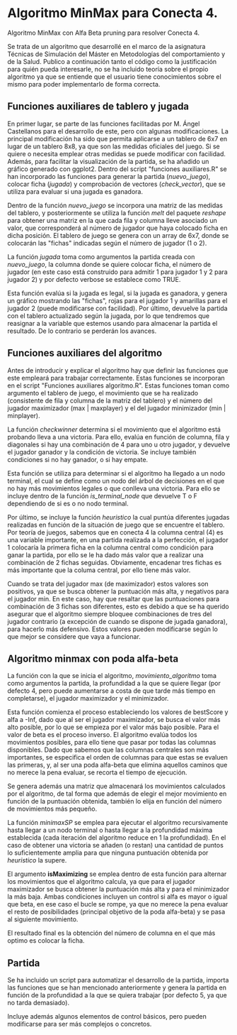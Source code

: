 # Algoritmo MinMax para Conecta 4.
Algoritmo MinMax con Alfa Beta pruning para resolver Conecta 4.

Se trata de un algoritmo que desarrollé en el marco de la asignatura Técnicas de Simulación del Máster en Metodologías del comportamiento y de la Salud. Publico a continuación tanto el código como la justificación para quién pueda interesarle, no se ha incluido teoría sobre el propio algoritmo ya que se entiende que el usuario tiene conocimientos sobre el mismo para poder implementarlo de forma correcta.

## Funciones auxiliares de tablero y jugada

En primer lugar, se parte de las funciones facilitadas por M. Ángel Castellanos para el desarrollo de este, pero con algunas modificaciones. La principal modificación ha sido que permita aplicarse a un tablero de 6x7 en lugar de un tablero 8x8, ya que son las medidas oficiales del juego. Si se quiere o necesita emplear otras medidas se puede modificar con facilidad. Además, para facilitar la visualización de la partida, se ha añadido un gráfico generado con ggplot2. Dentro del script "funciones auxiliares.R" se han incorporado las funciones para generar la partida (*nuevo_juego*), colocar ficha (*jugada*) y comprobación de vectores (*check_vector*), que se utiliza para evaluar si una jugada es ganadora. 

Dentro de la función *nuevo_juego* se incorpora una matriz de las medidas del tablero, y posteriormente se utiliza la función *melt* del paquete *reshape* para obtener una matriz en la que cada fila y columna lleve asociado un valor, que corresponderá al número de jugador que haya colocado ficha en dicha posición. El tablero de juego se genera con un array de 6x7, donde se colocarán las "fichas" indicadas según el número de jugador (1 o 2).

La función *jugada* toma como argumentos la partida creada con *nuevo_juego*, la columna donde se quiere colocar ficha, el número de jugador (en este caso está construido para admitir 1 para jugador 1 y 2 para jugador 2) y por defecto verbose se establece como TRUE.

Esta función evalúa si la jugada es legal, si la jugada es ganadora, y genera un gráfico mostrando las "fichas", rojas para el jugador 1 y amarillas para el jugador 2 (puede modificarse con facilidad). Por último, devuelve la partida con el tablero actualizado según la jugada, por lo que tendremos que reasignar a la variable que estemos usando para almacenar la partida el resultado. De lo contrario se perderán los avances.

## Funciones auxiliares del algoritmo

Antes de introducir y explicar el algoritmo hay que definir las funciones que este empleará para trabajar correctamente. Estas funciones se incorporan en el script "Funciones auxiliares algoritmo.R". Estas funciones toman como argumento el tablero de juego, el movimiento que se ha realizado (consistente de fila y columna de la matriz del tablero) y el número del jugador maximizador (max | maxplayer) y el del jugador minimizador (min | minplayer).

La función *checkwinner* determina si el movimiento que el algoritmo está probando lleva a una victoria. Para ello, evalúa en función de columna, fila y diagonales si hay una combinación de 4 para uno u otro jugador, y devuelve el jugador ganador y la condición de victoria. Se incluye también condiciones si no hay ganador, o si hay empate.

Esta función se utiliza para determinar si el algoritmo ha llegado a un nodo terminal, el cual se define como un nodo del árbol de decisiones en el que no hay más movimientos legales o que conlleva una victoria. Para ello se incluye dentro de la función *is_terminal_node* que devuelve T o F dependiendo de si es o no nodo terminal.

Por último, se incluye la función *heuristico* la cual puntúa diferentes jugadas realizadas en función de la situación de juego que se encuentre el tablero. Por teoría de juegos, sabemos que en conecta 4 la columna central (4) es una variable importante, en una partida realizada a la perfección, el jugador 1 colocaría la primera ficha en la columna central como condición para ganar la partida, por ello se le ha dado más valor que a realizar una combinación de 2 fichas seguidas. Obviamente, encadenar tres fichas es más importante que la columa central, por ello tiene más valor. 

Cuando se trata del jugador max (de maximizador) estos valores son positivos, ya que se busca obtener la puntuación más alta, y negativos para el jugador min. En este caso, hay que resaltar que las puntuaciones para combinación de 3 fichas son diferentes, esto es debido a que se ha querido asegurar que el algoritmo siempre bloquee combinaciones de tres del jugador contrario (a excepción de cuando se dispone de jugada ganadora), para hacerlo más defensivo. Estos valores pueden modificarse según lo que mejor se considere que vaya a funcionar.


## Algoritmo minmax con poda alfa-beta

La función con la que se inicia el algoritmo, *movimiento_algoritmo* toma como argumentos la partida, la profundidad a la que se quiere llegar (por defecto 4, pero puede aumentarse a costa de que tarde más tiempo en completarse), el jugador maximizador y el minimizador.

Esta función comienza el proceso estableciendo los valores de bestScore y alfa a -Inf, dado que al ser el jugador maximizador, se busca el valor más alto posible, por lo que se empieza por el valor más bajo posible. Para el valor de beta es el proceso inverso. El algoritmo evalúa todos los movimientos posibles, para ello tiene que pasar por todas las columnas disponibles. Dado que sabemos que las columnas centrales son más importantes, se especifica el orden de columnas para que estas se evaluen las primeras, y, al ser una poda alfa-beta que elimina aquellos caminos que no merece la pena evaluar, se recorta el tiempo de ejecución.

Se genera además una matriz que almacenará los movimientos calculados por el algoritmo, de tal forma que además de elegir el mejor movimiento en función de la puntuación obtenida, también lo elija en función del número de movimientos más pequeño.

La función *minimaxSP* se emplea para ejecutar el algoritmo recursivamente hasta llegar a un nodo terminal o hasta llegar a la profundidad máxima establecida (cada iteración del algoritmo reduce en 1 la profundidad). En el caso de obtener una victoria se añaden (o restan) una cantidad de puntos lo suficientemente amplia para que ninguna puntuación obtenida por *heuristico* la supere.

El argumento **isMaximizing** se emplea dentro de esta función para alternar los movimientos que el algoritmo calcula, ya que para el jugador maximizador se busca obtener la puntuación más alta y para el minimizador la más baja. Ambas condiciones incluyen un control si alfa es mayor o igual que beta, en ese caso el bucle se rompe, ya que no merece la pena evaluar el resto de posibilidades (principal objetivo de la poda alfa-beta) y se pasa al siguiente movimiento.

El resultado final es la obtención del número de columna en el que más optimo es colocar la ficha.


## Partida

Se ha incluido un script para automatizar el desarrollo de la partida, importa las funciones que se han mencionado anteriormente y genera la partida en función de la profundidad a la que se quiera trabajar (por defecto 5, ya que no tarda demasiado). 

Incluye además algunos elementos de control básicos, pero pueden modificarse para ser más complejos o concretos. 
